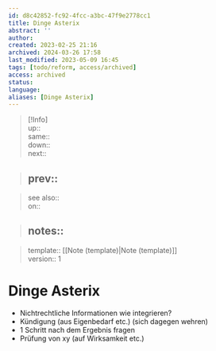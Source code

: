 ```yaml
---
id: d8c42852-fc92-4fcc-a3bc-47f9e2778cc1
title: Dinge Asterix
abstract: ''
author: 
created: 2023-02-25 21:16
archived: 2024-03-26 17:58
last_modified: 2023-05-09 16:45
tags: [todo/reform, access/archived]
access: archived
status: 
language: 
aliases: [Dinge Asterix]
---
```


> [!Info]  
> up::  
> same::  
> down::  
> next::  
>

> prev::
> ---  

>
> see also::  
> on::  
>

> notes::
> ---

>
> template:: [[Note (template)|Note (template)]]  
> version:: 1

# Dinge Asterix

- Nichtrechtliche Informationen wie integrieren?
- Kündigung (aus Eigenbedarf etc.) (sich dagegen wehren)
- 1 Schritt nach dem Ergebnis fragen
- Prüfung von xy (auf Wirksamkeit etc.)
